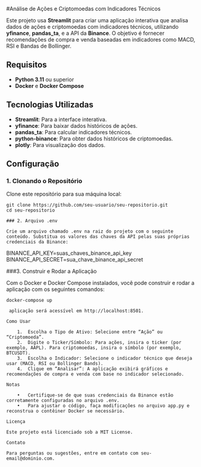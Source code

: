 #Análise de Ações e Criptomoedas com Indicadores Técnicos

Este projeto usa **Streamlit** para criar uma aplicação interativa que analisa dados de ações e criptomoedas com indicadores técnicos, utilizando **yfinance**, **pandas_ta**, e a API da **Binance**. O objetivo é fornecer recomendações de compra e venda baseadas em indicadores como MACD, RSI e Bandas de Bollinger.

## Requisitos

- **Python 3.11** ou superior
- **Docker** e **Docker Compose**

## Tecnologias Utilizadas

- **Streamlit**: Para a interface interativa.
- **yfinance**: Para baixar dados históricos de ações.
- **pandas_ta**: Para calcular indicadores técnicos.
- **python-binance**: Para obter dados históricos de criptomoedas.
- **plotly**: Para visualização dos dados.

## Configuração

### 1. Clonando o Repositório

Clone este repositório para sua máquina local:

```
git clone https://github.com/seu-usuario/seu-repositorio.git
cd seu-repositorio

### 2. Arquivo .env

Crie um arquivo chamado .env na raiz do projeto com o seguinte conteúdo. Substitua os valores das chaves da API pelas suas próprias credenciais da Binance:

```
BINANCE_API_KEY=suas_chaves_binance_api_key
BINANCE_API_SECRET=sua_chave_binance_api_secret


###3. Construir e Rodar a Aplicação

Com o Docker e Docker Compose instalados, você pode construir e rodar a aplicação com os seguintes comandos:

```docker-compose build
docker-compose up

 aplicação será acessível em http://localhost:8501.

Como Usar

	1.	Escolha o Tipo de Ativo: Selecione entre “Ação” ou “Criptomoeda”.
	2.	Digite o Ticker/Símbolo: Para ações, insira o ticker (por exemplo, AAPL). Para criptomoedas, insira o símbolo (por exemplo, BTCUSDT).
	3.	Escolha o Indicador: Selecione o indicador técnico que deseja usar (MACD, RSI ou Bollinger Bands).
	4.	Clique em “Analisar”: A aplicação exibirá gráficos e recomendações de compra e venda com base no indicador selecionado.

Notas

	•	Certifique-se de que suas credenciais da Binance estão corretamente configuradas no arquivo .env.
	•	Para ajustar o código, faça modificações no arquivo app.py e reconstrua o contêiner Docker se necessário.

Licença

Este projeto está licenciado sob a MIT License.

Contato

Para perguntas ou sugestões, entre em contato com seu-email@dominio.com.
